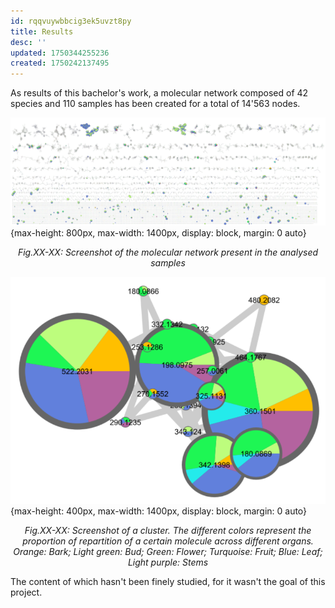 ```yaml
---
id: rqqvuywbbcig3ek5uvzt8py
title: Results
desc: ''
updated: 1750344255236
created: 1750242137495
---
```

As results of this bachelor's work, a molecular network composed of 42 species and 110 samples has been created for a total of 14'563 nodes.

![alt text](MolecularNetwork_All.PNG){max-height: 800px, max-width: 1400px, display: block, margin: 0 auto}
   _<center>Fig.XX-XX: Screenshot of the molecular network present in the analysed samples</center>_

![alt text](Molecular_Cluster_Organs.PNG){max-height: 400px, max-width: 1400px, display: block, margin: 0 auto}
_<center>Fig.XX-XX: Screenshot of a cluster. The different colors represent the proportion of repartition of a certain molecule across different organs. Orange: Bark; Light green: Bud; Green: Flower; Turquoise: Fruit; Blue: Leaf; Light purple: Stems</center>_


The content of which hasn't been finely studied, for it wasn't the goal of this project.
